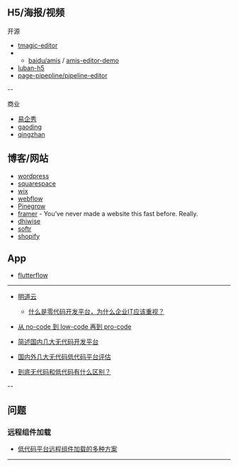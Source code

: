 ## H5/海报/视频 

开源

- [tmagic-editor](https://github.com/Tencent/tmagic-editor)
- - [baidu/amis](https://github.com/baidu/amis) / [amis-editor-demo](https://github.com/aisuda/amis-editor-demo)
- [luban-h5](https://github.com/ly525/luban-h5)
- [page-pipepline/pipeline-editor](https://github.com/page-pipepline/pipeline-editor)

--

商业

- [易企秀](https://www.eqxiu.com/?type=home)
- [gaoding](https://www.gaoding.com/)
- [qingzhan](https://www.qingzhan.com/)

## 博客/网站

- [wordpress](https://wordpress.com/)
- [squarespace](https://www.squarespace.com/)
- [wix](https://editor.wix.com/)
- [webflow](https://webflow.com)
- [Pinegrow](https://pinegrow.com/)
- [framer](https://www.framer.com/) - You’ve never made a website this fast before. Really.
- [dhiwise](https://app.dhiwise.com)
- [softr](https://www.softr.io/)
- [shopify](https://zh.shopify.com/)

## App

- [flutterflow](https://app.flutterflow.io/create-account)

---

- [明道云](https://www.mingdao.com/home)

    - [什么是零代码开发平台，为什么企业IT应该重视？](https://blog.mingdao.com/11346.html)

- [从 no-code 到 low-code 再到 pro-code](https://blog.csdn.net/peter7_zhang/article/details/114381474)
- [简述国内几大无代码开发平台](https://zhuanlan.zhihu.com/p/141212899)
- [国内外几大无代码低代码平台评估](https://zhuanlan.zhihu.com/p/160026347)
- [到底无代码和低代码有什么区别？](https://zhuanlan.zhihu.com/p/437162737)

--

## 问题

### 远程组件加载

- [低代码平台远程组件加载的多种方案](https://mp.weixin.qq.com/s?__biz=MzI2MjcxNTQ0Nw==&mid=2247500403&idx=1&sn=3470062142a9ad0ddbece75e915a1a5e&chksm=ea44632bdd33ea3d82074a59cfb0388e45e02cda07719672e4db40fd6d31a235b3e294732d78&mpshare=1&scene=1&srcid=0803kipweJuMt6e0ytTBVegH&sharer_sharetime=1659502754360&sharer_shareid=23bfc8f6684b676886641da1cfece5af&version=4.0.2.90474&platform=mac#rd)

---
